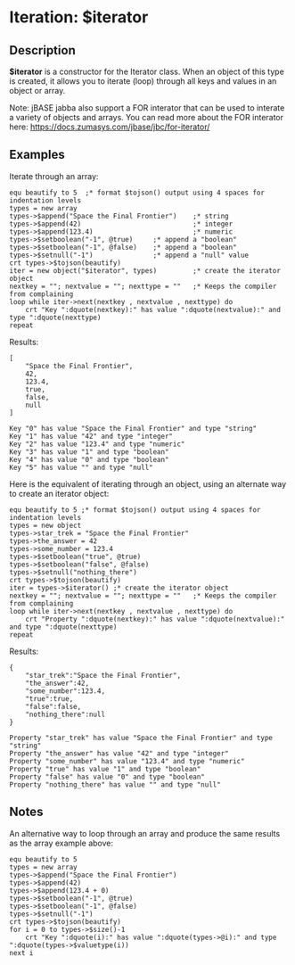 # Iteration: $iterator

<PageHeader />

## Description

**$iterator** is a constructor for the Iterator class. When an object of this type is created, it allows you to iterate (loop) through all keys and values in an object or array.

Note: jBASE jabba also support a FOR interator that can be used to interate a variety of objects and arrays.  You can read more about the FOR interator here: https://docs.zumasys.com/jbase/jbc/for-iterator/


## Examples

Iterate through an array:

```
equ beautify to 5  ;* format $tojson() output using 4 spaces for indentation levels
types = new array
types->$append("Space the Final Frontier")    ;* string
types->$append(42)                            ;* integer
types->$append(123.4)                         ;* numeric
types->$setboolean("-1", @true)     ;* append a "boolean"
types->$setboolean("-1", @false)    ;* append a "boolean"
types->$setnull("-1")               ;* append a "null" value
crt types->$tojson(beautify)
iter = new object("$iterator", types)         ;* create the iterator object
nextkey = ""; nextvalue = ""; nexttype = ""   ;* Keeps the compiler from complaining
loop while iter->next(nextkey , nextvalue , nexttype) do
    crt "Key ":dquote(nextkey):" has value ":dquote(nextvalue):" and type ":dquote(nexttype)
repeat
```

Results:

```
[
    "Space the Final Frontier",
    42,
    123.4,
    true,
    false,
    null
]

Key "0" has value "Space the Final Frontier" and type "string"
Key "1" has value "42" and type "integer"
Key "2" has value "123.4" and type "numeric"
Key "3" has value "1" and type "boolean"
Key "4" has value "0" and type "boolean"
Key "5" has value "" and type "null"
```

Here is the equivalent of iterating through an object, using an alternate way to create an iterator object:

```
equ beautify to 5 ;* format $tojson() output using 4 spaces for indentation levels
types = new object
types->star_trek = "Space the Final Frontier"
types->the_answer = 42
types->some_number = 123.4
types->$setboolean("true", @true)
types->$setboolean("false", @false)
types->$setnull("nothing_there")
crt types->$tojson(beautify)
iter = types->$iterator() ;* create the iterator object
nextkey = ""; nextvalue = ""; nexttype = ""   ;* Keeps the compiler from complaining
loop while iter->next(nextkey , nextvalue , nexttype) do
    crt "Property ":dquote(nextkey):" has value ":dquote(nextvalue):" and type ":dquote(nexttype)
repeat
```

Results:

```
{
    "star_trek":"Space the Final Frontier",
    "the_answer":42,
    "some_number":123.4,
    "true":true,
    "false":false,
    "nothing_there":null
}

Property "star_trek" has value "Space the Final Frontier" and type "string"
Property "the_answer" has value "42" and type "integer"
Property "some_number" has value "123.4" and type "numeric"
Property "true" has value "1" and type "boolean"
Property "false" has value "0" and type "boolean"
Property "nothing_there" has value "" and type "null"
```

## Notes

An alternative way to loop through an array and produce the same results as the array example above:

```
equ beautify to 5
types = new array
types->$append("Space the Final Frontier")
types->$append(42)
types->$append(123.4 + 0)
types->$setboolean("-1", @true)
types->$setboolean("-1", @false)
types->$setnull("-1")
crt types->$tojson(beautify)
for i = 0 to types->$size()-1
    crt "Key ":dquote(i):" has value ":dquote(types->@i):" and type ":dquote(types->$valuetype(i))
next i
```

  
<PageFooter />
